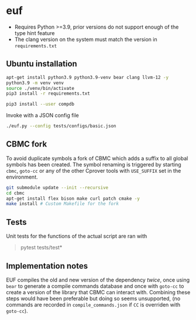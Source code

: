 # euf
* Requires Python >=3.9, prior versions do not support enough of the type hint feature
* The clang version on the system must match the version in `requirements.txt`

## Ubuntu installation
```bash
apt-get install python3.9 python3.9-venv bear clang llvm-12 -y
python3.9 -m venv venv
source ./venv/bin/activate
pip3 install -r requirements.txt

pip3 install --user compdb
```

Invoke with a JSON config file
```bash
./euf.py --config tests/configs/basic.json
```

## CBMC fork
To avoid duplicate symbols a fork of CBMC which adds a suffix to all global symbols has been created. The symbol renaming is triggered by starting `cbmc`, `goto-cc` or any of the other Cprover tools with `USE_SUFFIX` set in the environment.

```sh
git submodule update --init --recursive
cd cbmc
apt-get install flex bison make curl patch cmake -y
make install # Custom Makefile for the fork
```

## Tests
Unit tests for the functions of the actual script are ran with
> pytest tests/test*

## Implementation notes
EUF compiles the old and new version of the dependency _twice_, once using `bear` to generate a compile commands database and once with `goto-cc` to create a version of the library that CBMC can interact with. Combining these steps would have been preferable but doing so seems unsupported, (no commands are recorded in `compile_commands.json` if `CC` is overriden with `goto-cc`).

